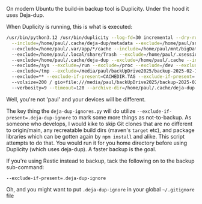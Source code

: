 On modern Ubuntu the build-in backup tool is Duplicity. Under the hood it uses Deja-dup.

When Duplicity is running, this is what is executed:

```bash 
/usr/bin/python3.12 /usr/bin/duplicity --log-fd=30 incremental --dry-run \
  --include=/home/paul/.cache/deja-dup/metadata --exclude=/home/paul/snap/*/*/.cache \ 
  --exclude=/home/paul/.var/app/*/cache --include=/home/paul/mnt/bigData 
  --exclude=/home/paul/.local/share/Trash --exclude=/home/paul/.xsession-errors 
  --exclude=/home/paul/.cache/deja-dup --exclude=/home/paul/.cache --include=/home/paul 
  --exclude=/sys --exclude=/run --exclude=/proc --exclude=/dev --exclude=/var/tmp 
  --exclude=/tmp --exclude=/media/paul/backUpDrive2025/backup-2025-02-14 
  --exclude=** --exclude-if-present=CACHEDIR.TAG --exclude-if-present=.deja-dup-ignore 
  --volsize=200 / gio+file:///media/paul/backUpDrive2025/backup-2025-02-14 
  --verbosity=9 --timeout=120 --archive-dir=/home/paul/.cache/deja-dup --tempdir=/tmp
```

Well, you're not 'paul' and your devices will be different.

The key thing the `deja-dup-ignores.py` will do utilize `--exclude-if-present=.deja-dup-ignore` to mark 
some more things as not-to-backup.  As someone who develops, I would kike to skip Git clones that are no
different to origin/main, any recreatable build dirs (maven's `target` etc), and package libraries which 
can be gotten again by `npm install` and alike. This script attempts to 
do that. You would run it for you home directory before using Duplicity (which uses deja-dup). A faster 
backup is the goal.

If you're using Restic instead to backup, tack the following on to the backup sub-command:

```
--exclude-if-present=.deja-dup-ignore
```

Oh, and you might want to put `.deja-dup-ignore` in your global `~/.gitignore` file
